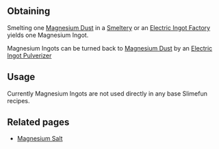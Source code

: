 
## Obtaining
Smelting one [Magnesium Dust](https://github.com/Slimefun/Slimefun4/wiki/Magnesium-Dust) in a [Smeltery](https://github.com/Slimefun/Slimefun4/wiki/Smeltery) or an [Electric Ingot Factory](https://github.com/Slimefun/Slimefun4/wiki/Electric-Ingot-Factory) yields one Magnesium Ingot.<br>

Magnesium Ingots can be turned back to [Magnesium Dust](https://github.com/Slimefun/Slimefun4/wiki/Magnesium-Dust) by an [Electric Ingot Pulverizer](https://github.com/Slimefun/Slimefun4/wiki/Electric-Ingot-Pulverizer)

## Usage

Currently Magnesium Ingots are not used directly in any base Slimefun recipes.

## Related pages

* [Magnesium Salt](https://github.com/Slimefun/Slimefun4/wiki/Magnesium-Salt)


